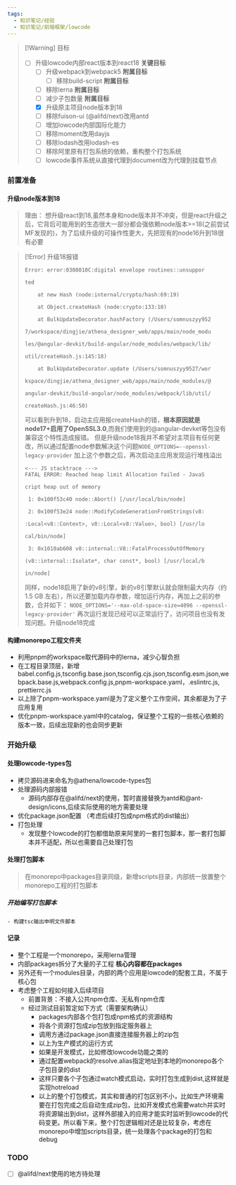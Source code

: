 ```yaml
---
tags:
  - 知识笔记/经验
  - 知识笔记/前端框架/lowcode
---
```

>[!Warning] 目标
> - [ ] 升级lowcode内部react版本到react18 **关键目标**
> 	- [ ] 升级webpack到webpack5  **附属目标**
> 		- [ ] 移除build-script  **附属目标**
> 	- [ ] 移除lerna  **附属目标**
> 	- [ ] 减少子包数量  **附属目标**
> 	- [x] 升级原主项目node版本到18
> 	- [ ] 移除fuison-ui (@alifd/next)改用antd
> 	- [ ] 增加lowcode内部国际化能力
> 	- [ ] 移除moment改用dayjs
> 	- [ ] 移除lodash改用lodash-es
> 	- [ ] 移除阿里原有打包系统的依赖，重构整个打包系统
> 	- [ ] lowcode事件系统从直接代理到document改为代理到挂载节点

### 前置准备

#### 升级node版本到18
> 理由：
> 	想升级react到18,虽然本身和node版本并不冲突，但是react升级之后，它背后可能用到的生态很大一部分都会强依赖node版本>=18(之前尝试MF发现的)，为了后续升级的可操作性更大，先把现有的node16升到18很有必要

>[!Error] 升级18报错
> ```
> Error: error:0308010C:digital envelope routines::unsuppor
> 
> ted
> 
>     at new Hash (node:internal/crypto/hash:69:19)
> 
>     at Object.createHash (node:crypto:133:10)
> 
>     at BulkUpdateDecorator.hashFactory (/Users/somnuszyy952
> 
> 7/workspace/dingjie/athena_designer_web/apps/main/node_modu
> 
> les/@angular-devkit/build-angular/node_modules/webpack/lib/
> 
> util/createHash.js:145:18)
> 
>     at BulkUpdateDecorator.update (/Users/somnuszyy9527/wor
> 
> kspace/dingjie/athena_designer_web/apps/main/node_modules/@
> 
> angular-devkit/build-angular/node_modules/webpack/lib/util/
> 
> createHash.js:46:50)
> ```
> 可以看到升到18，启动主应用报createHash的错，**根本原因就是node17+启用了OpenSSL3.0**,而我们使用到的@angular-devket等包没有兼容这个特性造成报错。
> 但是升级node18我并不希望对主项目有任何更改，所以通过配置node参数解决这个问题`NODE_OPTIONS=--openssl-legacy-provider`
> 加上这个参数之后，再次启动主应用发现运行堆栈溢出
> ```
> <--- JS stacktrace --->
> FATAL ERROR: Reached heap limit Allocation failed - JavaS
> 
> cript heap out of memory
> 
>  1: 0x100f53c40 node::Abort() [/usr/local/bin/node]
> 
>  2: 0x100f53e24 node::ModifyCodeGenerationFromStrings(v8:
> 
> :Local<v8::Context>, v8::Local<v8::Value>, bool) [/usr/lo
> 
> cal/bin/node]
> 
>  3: 0x1010ab608 v8::internal::V8::FatalProcessOutOfMemory
> 
> (v8::internal::Isolate*, char const*, bool) [/usr/local/b
> 
> in/node]
> ```
> 同样，node18启用了新的v8引擎，新的v8引擎默认就会限制最大内存（约 1.5 GB 左右），所以还要加载内存参数，增加运行内存，再加上之前的参数，合并如下：
> `NODE_OPTIONS='--max-old-space-size=4096 --openssl-legacy-provider'`
> 再次运行发现已经可以正常运行了，访问项目也没有发现问题。升级node18完成

#### 构建monorepo工程文件夹
- 利用pnpm的workspace取代源码中的lerna，减少心智负担
- 在工程目录顶层，新增babel.config.js,tsconfig.base.json,tsconfig.cjs.json,tsconfig.esm.json,webpack.base.js,webpack.config.js,pnpm-workspace.yaml，.eslintrc.js, prettierrc.js
- 以上除了pnpm-workspace.yaml是为了定义整个工作空间，其余都是为了子应用复用
- 优化pnpm-workspace.yaml中的catalog，保证整个工程的一些核心依赖的版本一致，后续出现新的也会同步更新
### 开始升级
#### 处理lowcode-types包
- 拷贝源码进来命名为@athena/lowcode-types包
- 处理源码内部报错
	- 源码内部存在@alifd/next的使用，暂时直接替换为antd和@ant-design/icons,后续实际使用的地方需要处理
- 优化package.json配置 （考虑后续打包成npm格式的dist输出）
- 打包处理
	- 发现整个lowcode的打包都借助原来阿里的一套打包脚本，那一套打包脚本并不适配，所以也需要自己处理打包
#### 处理打包脚本
>在monorepo中packages目录同级，新增scripts目录，内部统一放置整个monorepo工程的打包脚本

##### 开始编写打包脚本

	- 构建tsc输出申明文件脚本

#### 记录

- 整个工程是一个monorepo，采用lerna管理
- 内部packages拆分了大量的子工程 **核心内容都在packages**
- 另外还有一个modules目录，内部的两个应用是lowcode的配套工具，不属于核心包
- 考虑整个工程如何接入后续项目
	- 前置背景：不接入公共npm仓库、无私有npm仓库
	- 经过测试目前暂定如下方式（需要架构确认）
		- packages内部各个包打包成npm格式的资源结构
		- 将各个资源打包成zip包放到指定服务器上
		- 调用方通过package.json直接连接服务器上的zip包
		- 以上为生产模式的运行方式
		- 如果是开发模式，比如修改lowcode功能之类的
		- 通过配置webpack的resolve.alias指定地址到本地的monorepo各个子包目录的dist
		- 这样只要各个子包通过watch模式启动，实时打包生成到dist,这样就是实现hotreload
		- 以上的整个打包模式，其实和普通的打包区别不小，比如生产环境需要在打包完成之后自动生成zip包，比如开发模式也需要watch并实时将资源输出到dist，这样外部接入的应用才能实时监听到lowcode的代码变更。所以看下来，整个打包逻辑相对还是比较复杂，考虑在monorepo中增加scripts目录，统一处理各个package的打包和debug

### TODO
- [ ] @alifd/next使用的地方待处理